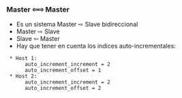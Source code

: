 ### Master ⇦⇨ Master

* Es un sistema Master ⇨ Slave bidireccional
 * Master ⇨ Slave
 * Slave ⇦ Master
* Hay que tener en cuenta los índices auto-incrementales:
```
 * Host 1:
      auto_increment_increment = 2
      auto_increment_offset = 1
 * Host 2:
      auto_increment_increment = 2
      auto_increment_offset = 2
```
